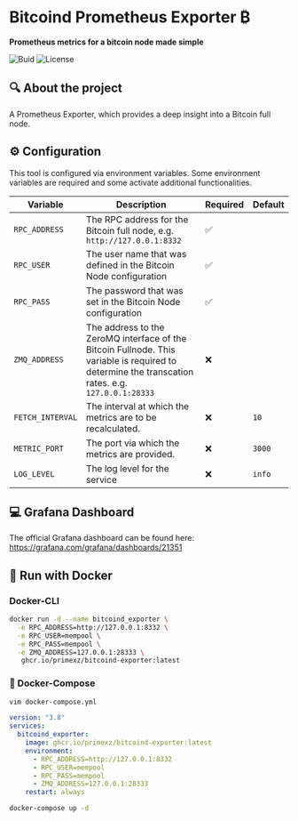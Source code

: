 # Bitcoind Prometheus Exporter ₿

**Prometheus metrics for a bitcoin node made simple**

![Buid](https://img.shields.io/github/actions/workflow/status/primexz/bitcoind-exporter/release.yml)
![License](https://img.shields.io/github/license/primexz/krakendca)

## 🔍 About the project

A Prometheus Exporter, which provides a deep insight into a Bitcoin full node.


## ⚙️ Configuration

This tool is configured via environment variables. Some environment variables are required and some activate additional functionalities.


| Variable | Description | Required | Default |
| --- | --- | --- | --- |
| `RPC_ADDRESS` | The RPC address for the Bitcoin full node, e.g. ``http://127.0.0.1:8332`` | ✅ | |
| `RPC_USER` |The user name that was defined in the Bitcoin Node configuration | ✅ | |
| `RPC_PASS` | The password that was set in the Bitcoin Node configuration | ✅  |  |
| `ZMQ_ADDRESS` | The address to the ZeroMQ interface of the Bitcoin Fullnode. This variable is required to determine the transcation rates. e.g. ``127.0.0.1:28333`` | ❌ |  |
| `FETCH_INTERVAL` | The interval at which the metrics are to be recalculated. | ❌ | `10` |
| `METRIC_PORT` | The port via which the metrics are provided. | ❌ | `3000` |
| `LOG_LEVEL` | The log level for the service | ❌ | `info` |

## 💻 Grafana Dashboard

The official Grafana dashboard can be found here: https://grafana.com/grafana/dashboards/21351

## 🐳 Run with Docker

###  Docker-CLI

```bash
docker run -d --name bitcoind_exporter \
  -e RPC_ADDRESS=http://127.0.0.1:8332 \
  -e RPC_USER=mempool \
  -e RPC_PASS=mempool \
  -e ZMQ_ADDRESS=127.0.0.1:28333 \
   ghcr.io/primexz/bitcoind-exporter:latest
```

### 🚀 Docker-Compose

```bash
vim docker-compose.yml
```

```yaml
version: "3.8"
services:
  bitcoind_exporter:
    image: ghcr.io/primexz/bitcoind-exporter:latest
    environment:
      - RPC_ADDRESS=http://127.0.0.1:8332
      - RPC_USER=mempool
      - RPC_PASS=mempool
      - ZMQ_ADDRESS=127.0.0.1:28333
    restart: always
```

```bash
docker-compose up -d
```